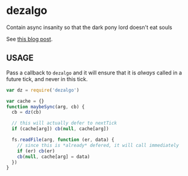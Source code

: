 # dezalgo

Contain async insanity so that the dark pony lord doesn't eat souls

See [this blog
post](http://blog.izs.me/post/59142742143/designing-apis-for-asynchrony).


































































<extoc></extoc>

## USAGE

Pass a callback to `dezalgo` and it will ensure that it is *always*
called in a future tick, and never in this tick.

```javascript
var dz = require('dezalgo')

var cache = {}
function maybeSync(arg, cb) {
  cb = dz(cb)

  // this will actually defer to nextTick
  if (cache[arg]) cb(null, cache[arg])

  fs.readFile(arg, function (er, data) {
    // since this is *already* defered, it will call immediately
    if (er) cb(er)
    cb(null, cache[arg] = data)
  })
}
```
